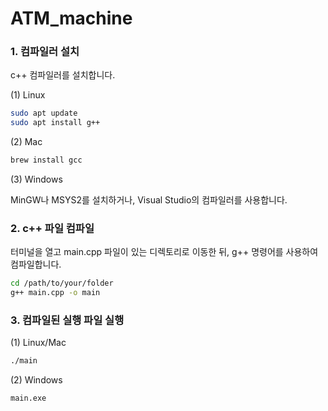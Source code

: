 # ATM_machine

### 1. 컴파일러 설치

c++ 컴파일러를 설치합니다.

(1) Linux

```bash
sudo apt update
sudo apt install g++
```

(2) Mac

```bash
brew install gcc
```

(3) Windows

MinGW나 MSYS2를 설치하거나, Visual Studio의 컴파일러를 사용합니다.

### 2. c++ 파일 컴파일

터미널을 열고 main.cpp 파일이 있는 디렉토리로 이동한 뒤, g++ 명령어를 사용하여 컴파일합니다.

```bash
cd /path/to/your/folder
g++ main.cpp -o main
```

### 3. 컴파일된 실행 파일 실행

(1) Linux/Mac

```bash
./main
```

(2) Windows

```bash
main.exe
```


